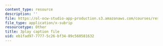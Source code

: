 ```yaml
---
content_type: resource
description: ''
file: https://ol-ocw-studio-app-production.s3.amazonaws.com/courses/res-tll-004-stem-concept-videos-fall-2013/eb1fad9777775c26bf3489c560581632_IOcrHOc23N4.vtt
file_type: application/x-subrip
resourcetype: Other
title: 3play caption file
uid: eb1fad97-7777-5c26-bf34-89c560581632
---
```

